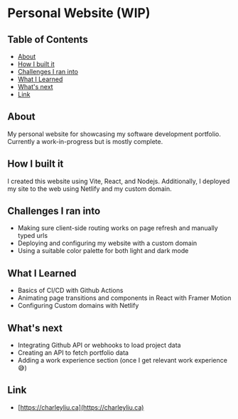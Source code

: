 # Personal Website (WIP)

## Table of Contents
- [About](#About)
- [How I built it](#How-I-built-it)
- [Challenges I ran into](#challenges-i-ran-into)
- [What I Learned](#What-I-Learned)
- [What's next](#Whats-next)
- [Link](#Link)

## About
My personal website for showcasing my software development portfolio. Currently a work-in-progress but is mostly complete. 

## How I built it
I created this website using Vite, React, and Nodejs. Additionally, I deployed my site to the web using Netlify and my custom domain. 

## Challenges I ran into
- Making sure client-side routing works on page refresh and manually typed urls
- Deploying and configuring my website with a custom domain
- Using a suitable color palette for both light and dark mode
## What I Learned
 - Basics of CI/CD with Github Actions
 - Animating page transitions and components in React with Framer Motion
 - Configuring Custom domains with Netlify

## What's next
- Integrating Github API or webhooks to load project data
- Creating an API to fetch portfolio data
- Adding a work experience section (once I get relevant work experience 😅)

## Link
- [https://charleyliu.ca](https://charleyliu.ca)
